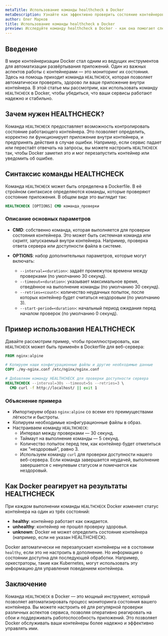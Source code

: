 ```yaml
---
metaTitle: Использование команды healthcheck в Docker
metaDescription: Узнайте как эффективно проверить состояние контейнеров в Docker с помощью команды healthcheck- изучите синтаксис и возможности автоматизации
author: Олег Марков
title: Использование команды healthcheck в Docker
preview: Исследуйте команду healthcheck в Docker - как она помогает следить за состоянием контейнеров и обеспечивать их устойчивую работу. Примеры и объяснения помогут вам быстро понять и применить на практике
---
```


## Введение

В мире контейнеризации Docker стал одним из ведущих инструментов для автоматизации развёртывания приложений. Один из важных аспектов работы с контейнерами — это мониторинг их состояния. Здесь на помощь приходит команда `HEALTHCHECK`, которая позволяет автоматически проверять, здорово ли ваше приложение внутри контейнера. В этой статье мы рассмотрим, как использовать команду `HEALTHCHECK` в Docker, чтобы убедиться, что ваши сервисы работают надежно и стабильно.

## Зачем нужен HEALTHCHECK?

Команда `HEALTHCHECK` предоставляет возможность контролировать состояние работающего контейнера. Это позволяет определить, корректно ли функционирует приложение внутри контейнера, и предпринять действия в случае ошибки. Например, если сервис падает или перестаёт отвечать на запросы, вы можете настроить `HEALTHCHECK` так, чтобы Docker заметил это и мог перезапустить контейнер или уведомить об ошибке.

## Синтаксис команды HEALTHCHECK

Команда `HEALTHCHECK` может быть определена в Dockerfile. В её стройном синтаксисе определяются команды, которые проверяют состояние приложения. В общем виде это выглядит так:

```dockerfile
HEALTHCHECK [OPTIONS] CMD команда_проверки
```

### Описание основных параметров

- **CMD**: собственно команда, которая выполняется для проверки состояния контейнера. Это может быть системная команда или скрипт, запускаемый внутри контейнера. Например, проверка ответа сервера или доступности файла в системе.

- **OPTIONS**: набор дополнительных параметров, которые могут включать:
  - `--interval=<duration>`: задаёт промежуток времени между проверками (по умолчанию 30 секунд).
  - `--timeout=<duration>`: указывает максимальное время, отведённое на выполнение команды (по умолчанию 30 секунд).
  - `--retries=<count>`: количество неудачных попыток, после которых контейнер будет считаться нездоровым (по умолчанию 3).
  - `--start-period=<duration>`: начальный период ожидания перед началом проверок (по умолчанию 0 секунд).

## Пример использования HEALTHCHECK

Давайте рассмотрим пример, чтобы проиллюстрировать, как `HEALTHCHECK` может быть применён в Dockerfile для веб-сервера:

```dockerfile
FROM nginx:alpine

# Копируем наши конфигурационные файлы и другие необходимые данные
COPY ./my-nginx.conf /etc/nginx/nginx.conf

# Добавляем команду HEALTHCHECK для проверки доступности сервера
HEALTHCHECK --interval=30s --timeout=5s --retries=3 \
  CMD curl -f http://localhost/ || exit 1
```

### Объяснение примера

- Импортируем образ `nginx:alpine` со всеми его преимуществами лёгкости и быстроты.
- Копируем необходимые конфигурационные файлы в образ.
- Настраиваем команду `HEALTHCHECK`:
  - Интервал между проверками — 30 секунд.
  - Таймаут на выполнение команды — 5 секунд.
  - Количество попыток перед тем, как контейнер будет отметиться как "нездоровый", равно 3.
  - Используем команду `curl` для проверки доступности нашего веб-сервера. Если команда завершается неудачей, выполнение завершается с ненулевым статусом и помечается как нездоровый.

## Как Docker реагирует на результаты HEALTHCHECK

При каждом выполнении команды `HEALTHCHECK` Docker изменяет статус контейнера на один из трёх состояний: 
- **healthy**: контейнер работает как ожидается.
- **unhealthy**: контейнер не прошёл проверку здоровья.
- **unknown**: Docker не может определить состояние контейнера (например, если не указан HEALTHCHECK).

Docker автоматически не перезапускает контейнеры не в состоянии `healthy`, если это не настроить в дополнение. Но информация о состоянии доступна для последующей обработки. Например, оркестраторы, такие как Kubernetes, могут использовать эту информацию для управления поведением контейнера.

## Заключение

Команда `HEALTHCHECK` в Docker — это мощный инструмент, который позволяет автоматизировать процесс мониторинга состояния вашего контейнера. Вы можете настроить её для регулярной проверки различных аспектов сервиса, позволяя оперативно реагировать на сбои и поддерживать работоспособность приложений. Это позволяет Docker обслуживать ваши контейнеры более надежно и эффективно управлять ими.